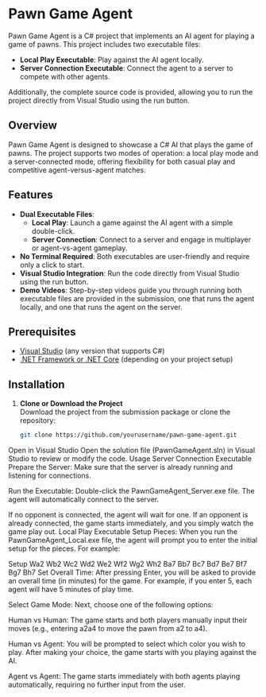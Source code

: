 # Pawn Game Agent

Pawn Game Agent is a C# project that implements an AI agent for playing a game of pawns. This project includes two executable files:

- **Local Play Executable**: Play against the AI agent locally.
- **Server Connection Executable**: Connect the agent to a server to compete with other agents.

Additionally, the complete source code is provided, allowing you to run the project directly from Visual Studio using the run button.

## Overview

Pawn Game Agent is designed to showcase a C# AI that plays the game of pawns. The project supports two modes of operation: a local play mode and a server-connected mode, offering flexibility for both casual play and competitive agent-versus-agent matches.

## Features

- **Dual Executable Files**:
  - **Local Play**: Launch a game against the AI agent with a simple double-click.
  - **Server Connection**: Connect to a server and engage in multiplayer or agent-vs-agent gameplay.
- **No Terminal Required**: Both executables are user-friendly and require only a click to start.
- **Visual Studio Integration**: Run the code directly from Visual Studio using the run button.
- **Demo Videos**: Step-by-step videos guide you through running both executable files are provided in the submission, one that runs the agent locally, and one that runs the agent on the server.

## Prerequisites

- [Visual Studio](https://visualstudio.microsoft.com/) (any version that supports C#)
- [.NET Framework or .NET Core](https://dotnet.microsoft.com/download) (depending on your project setup)

## Installation

1. **Clone or Download the Project**  
   Download the project from the submission package or clone the repository:
   ```bash
   git clone https://github.com/yourusername/pawn-game-agent.git
   ```

Open in Visual Studio
Open the solution file (PawnGameAgent.sln) in Visual Studio to review or modify the code.
Usage
Server Connection Executable
Prepare the Server:
Make sure that the server is already running and listening for connections.

Run the Executable:
Double-click the PawnGameAgent_Server.exe file. The agent will automatically connect to the server.

If no opponent is connected, the agent will wait for one.
If an opponent is already connected, the game starts immediately, and you simply watch the game play out.
Local Play Executable
Setup Pieces:
When you run the PawnGameAgent_Local.exe file, the agent will prompt you to enter the initial setup for the pieces. For example:

Setup Wa2 Wb2 Wc2 Wd2 We2 Wf2 Wg2 Wh2 Ba7 Bb7 Bc7 Bd7 Be7 Bf7 Bg7 Bh7
Set Overall Time:
After pressing Enter, you will be asked to provide an overall time (in minutes) for the game. For example, if you enter 5, each agent will have 5 minutes of play time.

Select Game Mode:
Next, choose one of the following options:

Human vs Human:
The game starts and both players manually input their moves (e.g., entering a2a4 to move the pawn from a2 to a4).

Human vs Agent:
You will be prompted to select which color you wish to play. After making your choice, the game starts with you playing against the AI.

Agent vs Agent:
The game starts immediately with both agents playing automatically, requiring no further input from the user.
